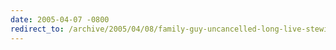 ```yaml
---
date: 2005-04-07 -0800
redirect_to: /archive/2005/04/08/family-guy-uncancelled-long-live-stewie.aspx/
---
```

